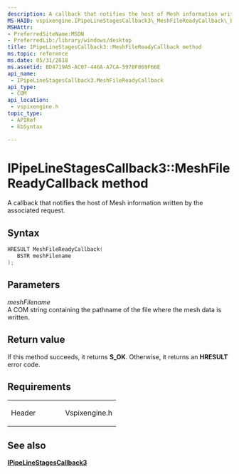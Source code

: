 ```yaml
---
description: A callback that notifies the host of Mesh information written by the associated request.
MS-HAID: vspixengine.IPipeLineStagesCallback3\_MeshFileReadyCallback\_BSTR
MSHAttr:
- PreferredSiteName:MSDN
- PreferredLib:/library/windows/desktop
title: IPipeLineStagesCallback3::MeshFileReadyCallback method
ms.topic: reference
ms.date: 05/31/2018
ms.assetid: BD4719A5-AC07-446A-A7CA-5978F869F66E
api_name: 
 - IPipeLineStagesCallback3.MeshFileReadyCallback
api_type: 
 - COM
api_location: 
 - vspixengine.h
topic_type: 
 - APIRef
 - kbSyntax

---
```


# <span id="vspixengine.ipipelinestagescallback3_meshfilereadycallback_bstr"></span>IPipeLineStagesCallback3::MeshFileReadyCallback method

A callback that notifies the host of Mesh information written by the associated request.

## Syntax


```C++
HRESULT MeshFileReadyCallback(
   BSTR meshFilename
);
```

## Parameters

*meshFilename*   
A COM string containing the pathname of the file where the mesh data is written.

## Return value

If this method succeeds, it returns **S\_OK**. Otherwise, it returns an **HRESULT** error code.

## Requirements

<table><colgroup><col style="width: 50%" /><col style="width: 50%" /></colgroup><tbody><tr class="odd"><td><p>Header</p></td><td>Vspixengine.h</td></tr></tbody></table>

## <span id="see_also"></span>See also

[**IPipeLineStagesCallback3**](/windows/desktop/direct3dtools/ipipelinestagescallback3)

 

 
